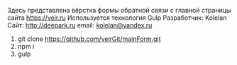 Здесь представлена вёрстка формы обратной связи с главной страницы сайта https://veir.ru
Используется технология Gulp
Разработчик: Kolelan
Сайт: http://deepark.ru
email: kolelan@yandex.ru

1. git clone https://github.com/veirGit/mainForm.git
2. npm i
3. gulp